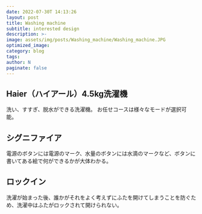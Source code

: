 ```yaml
---
date: 2022-07-30T 14:13:26
layout: post
title: Washing machine
subtitle: interested design
description: >-
image: assets/img/posts/Washing_machine/Washing_machine.JPG
optimized_image: 
category: blog
tags: 
author: N
paginate: false
---
```


## Haier（ハイアール）4.5kg洗濯機

洗い、すすぎ、脱水ができる洗濯機。
お任せコースは様々なモードが選択可能。


## シグニファイア

電源のボタンには電源のマーク、水量のボタンには水滴のマークなど、ボタンに書いてある絵で何ができるかが大体わかる。


## ロックイン

洗濯が始まった後、誰かがそれをよく考えずにふたを開けてしまうことを防ぐため、洗濯中はふたがロックされて開けられない。